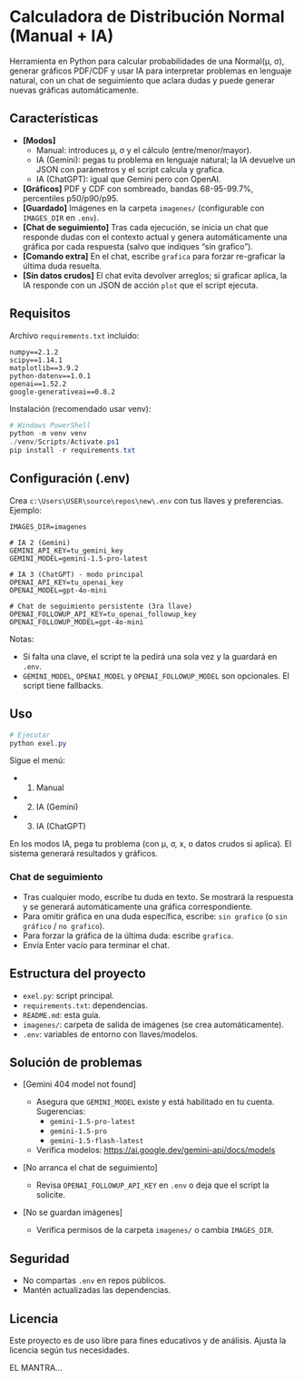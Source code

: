 # Calculadora de Distribución Normal (Manual + IA)

Herramienta en Python para calcular probabilidades de una Normal(μ, σ), generar gráficos PDF/CDF y usar IA para interpretar problemas en lenguaje natural, con un chat de seguimiento que aclara dudas y puede generar nuevas gráficas automáticamente.

## Características

- **[Modos]**
  - Manual: introduces μ, σ y el cálculo (entre/menor/mayor).
  - IA (Gemini): pegas tu problema en lenguaje natural; la IA devuelve un JSON con parámetros y el script calcula y grafica.
  - IA (ChatGPT): igual que Gemini pero con OpenAI.
- **[Gráficos]** PDF y CDF con sombreado, bandas 68-95-99.7%, percentiles p50/p90/p95.
- **[Guardado]** Imágenes en la carpeta `imagenes/` (configurable con `IMAGES_DIR` en `.env`).
- **[Chat de seguimiento]** Tras cada ejecución, se inicia un chat que responde dudas con el contexto actual y genera automáticamente una gráfica por cada respuesta (salvo que indiques “sin grafico”).
- **[Comando extra]** En el chat, escribe `grafica` para forzar re-graficar la última duda resuelta.
- **[Sin datos crudos]** El chat evita devolver arreglos; si graficar aplica, la IA responde con un JSON de acción `plot` que el script ejecuta.

## Requisitos

Archivo `requirements.txt` incluido:

```
numpy==2.1.2
scipy==1.14.1
matplotlib==3.9.2
python-dotenv==1.0.1
openai==1.52.2
google-generativeai==0.8.2
```

Instalación (recomendado usar venv):

```powershell
# Windows PowerShell
python -m venv venv
./venv/Scripts/Activate.ps1
pip install -r requirements.txt
```

## Configuración (.env)

Crea `c:\Users\USER\source\repos\new\.env` con tus llaves y preferencias. Ejemplo:

```
IMAGES_DIR=imagenes

# IA 2 (Gemini)
GEMINI_API_KEY=tu_gemini_key
GEMINI_MODEL=gemini-1.5-pro-latest

# IA 3 (ChatGPT) - modo principal
OPENAI_API_KEY=tu_openai_key
OPENAI_MODEL=gpt-4o-mini

# Chat de seguimiento persistente (3ra llave)
OPENAI_FOLLOWUP_API_KEY=tu_openai_followup_key
OPENAI_FOLLOWUP_MODEL=gpt-4o-mini
```

Notas:
- Si falta una clave, el script te la pedirá una sola vez y la guardará en `.env`.
- `GEMINI_MODEL`, `OPENAI_MODEL` y `OPENAI_FOLLOWUP_MODEL` son opcionales. El script tiene fallbacks.

## Uso

```powershell
# Ejecutar
python exel.py
```

Sigue el menú:
- 1) Manual
- 2) IA (Gemini)
- 3) IA (ChatGPT)

En los modos IA, pega tu problema (con μ, σ, x, o datos crudos si aplica). El sistema generará resultados y gráficos.

### Chat de seguimiento
- Tras cualquier modo, escribe tu duda en texto. Se mostrará la respuesta y se generará automáticamente una gráfica correspondiente.
- Para omitir gráfica en una duda específica, escribe: `sin grafico` (o `sin gráfico` / `no grafico`).
- Para forzar la gráfica de la última duda: escribe `grafica`.
- Envía Enter vacío para terminar el chat.

## Estructura del proyecto

- `exel.py`: script principal.
- `requirements.txt`: dependencias.
- `README.md`: esta guía.
- `imagenes/`: carpeta de salida de imágenes (se crea automáticamente).
- `.env`: variables de entorno con llaves/modelos.

## Solución de problemas

- [Gemini 404 model not found]
  - Asegura que `GEMINI_MODEL` existe y está habilitado en tu cuenta. Sugerencias:
    - `gemini-1.5-pro-latest`
    - `gemini-1.5-pro`
    - `gemini-1.5-flash-latest`
  - Verifica modelos: https://ai.google.dev/gemini-api/docs/models

- [No arranca el chat de seguimiento]
  - Revisa `OPENAI_FOLLOWUP_API_KEY` en `.env` o deja que el script la solicite.

- [No se guardan imágenes]
  - Verifica permisos de la carpeta `imagenes/` o cambia `IMAGES_DIR`.

## Seguridad
- No compartas `.env` en repos públicos.
- Mantén actualizadas las dependencias.

## Licencia
Este proyecto es de uso libre para fines educativos y de análisis. Ajusta la licencia según tus necesidades.

EL MANTRA... 